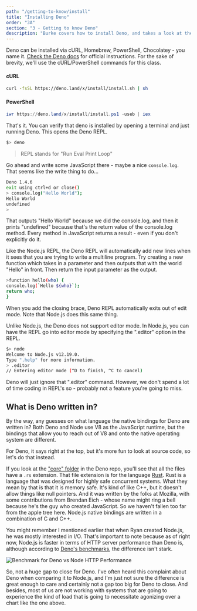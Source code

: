 ```yaml
---
path: "/getting-to-know/install"
title: "Installing Deno"
order: "3A"
section: "3 - Getting to know Deno"
description: "Burke covers how to install Deno, and takes a look at the Deno CLI, REPL and what options you need to be aware of."
---
```


Deno can be installed via cURL, Homebrew, PowerShell, Chocolatey - you name it. [Check the Deno docs](https://deno.land/#installation) for official instructions. For the sake of brevity, we'll use the cURL/PowerShell commands for this class.

#### cURL

```bash
curl -fsSL https://deno.land/x/install/install.sh | sh
```

#### PowerShell

```powershell
iwr https://deno.land/x/install/install.ps1 -useb | iex
```

That's it. You can verify that deno is installed by opening a terminal and just running Deno. This opens the Deno REPL.

```bash
$> deno
```

> REPL stands for "Run Eval Print Loop"

Go ahead and write some JavaScript there - maybe a nice `console.log`. That seems like the write thing to do...

```bash
Deno 1.4.6
exit using ctrl+d or close()
> console.log("Hello World");
Hello World
undefined
>
```

That outputs "Hello World" because we did the console.log, and then it prints "undefined" because that's the return value of the console.log method. Every method in JavaScript returns a result - even if you don't explicitly do it.

Like the Node.js REPL, the Deno REPL will automatically add new lines when it sees that you are trying to write a multiline program. Try creating a new function which takes in a parameter and then outputs that with the world "Hello" in front. Then return the input parameter as the output.

```bash
>function hello(who) {
console.log(`Hello ${who}`);
return who;
}
```

When you add the closing brace, Deno REPL automatically exits out of edit mode. Note that Node.js does this same thing.

Unlike Node.js, the Deno does not support editor mode. In Node.js, you can have the REPL go into editor mode by specifying the ".editor" option in the REPL.

```bash
$> node
Welcome to Node.js v12.19.0.
Type ".help" for more information.
> .editor
// Entering editor mode (^D to finish, ^C to cancel)
```

Deno will just ignore that ".editor" command. However, we don't spend a lot of time coding in REPL's so - probably not a feature you're going to miss.

## What is Deno written in?

By the way, any guesses on what language the native bindings for Deno are written in? Both Deno and Node use V8 as the JavaScript runtime, but the bindings that allow you to reach out of V8 and onto the native operating system are different.

For Deno, it says right at the top, but it's more fun to look at source code, so let's do that instead.

If you look at the ["core" folder](https://github.com/denoland/deno/tree/master/core) in the Deno repo, you'll see that all the files have a `.rs` extension. That file extension is for the language [Rust](https://www.rust-lang.org/). Rust is a language that was designed for highly safe concurrent systems. What they mean by that is that it is memory safe. It's kind of like C++, but it doesn't allow things like null pointers. And it was written by the folks at Mozilla, with some contributions from Brendan Eich - whose name might ring a bell because he's the guy who created JavaScript. So we haven't fallen too far from the apple tree here. Node.js native bindings are written in a combination of C and C++.

You might remember I mentioned earlier that when Ryan created Node.js, he was mostly interested in I/O. That's important to note because as of right now, Node.js is faster in terms of HTTP server performance than Deno is, although according to [Deno's benchmarks](https://deno.land/benchmarks), the difference isn't stark.

![Benchmark for Deno vs Node HTTP Performance](../images/deno-vs-node-benchmarks.jpg)

So, not a huge gap to close for Deno. I've often heard this complaint about Deno when comparing it to Node.js, and I'm just not sure the difference is great enough to care and certainly not a gap too big for Deno to close. And besides, most of us are not working with systems that are going to experience the kind of load that is going to necessitate agonizing over a chart like the one above.

